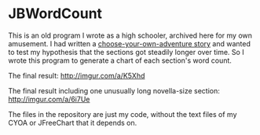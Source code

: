 # JBWordCount

This is an old program I wrote as a high schooler, archived here for my own amusement. I had written a [choose-your-own-adventure story](https://en.wikipedia.org/wiki/Gamebook) and wanted to test my hypothesis that the sections got steadily longer over time. So I wrote this program to generate a chart of each section's word count.

The final result: <http://imgur.com/a/K5Xhd>

The final result including one unusually long novella-size section: <http://imgur.com/a/6i7Ue>

The files in the repository are just my code, without the text files of my CYOA or JFreeChart that it depends on.
